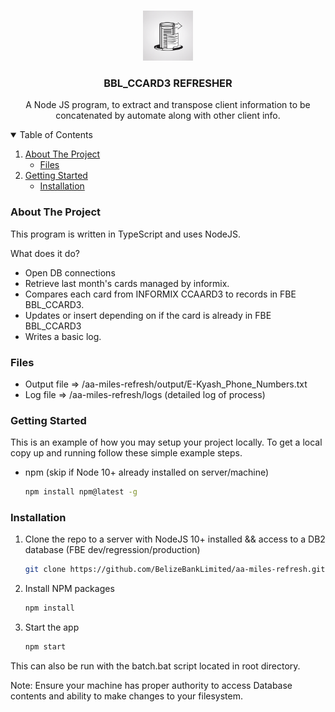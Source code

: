 <!-- PROJECT LOGO -->
<br />
<p align="center">
  <a href="https://github.com/BelizeBankLimited/aa-miles-refresh">
    <img src="images/logo.png" alt="Logo" width="80" height="80">
  </a>

  <h3 align="center">BBL_CCARD3  REFRESHER</h3>

  <p align="center">
    A Node JS program, to extract and transpose client information to be concatenated by automate along with other client info.
  </p>
</p>



<!-- TABLE OF CONTENTS -->
<details open="open">
  <summary>Table of Contents</summary>
  <ol>
    <li>
      <a href="#about-the-project">About The Project</a>
      <ul>
        <li><a href="#files">Files</a></li>
      </ul>
    </li>
    <li>
      <a href="#getting-started">Getting Started</a>
      <ul>
        <li><a href="#installation">Installation</a></li>
      </ul>
    </li>
  </ol>
</details>



<!-- ABOUT THE PROJECT -->
### About The Project

This program is written in TypeScript and uses NodeJS.

What does it do?

* Open DB connections
* Retrieve last month's cards managed by informix.
* Compares each card from INFORMIX CCAARD3 to records in FBE BBL_CCARD3.
* Updates or insert depending on if the card is already in FBE BBL_CCARD3
* Writes a basic log.


### Files

* Output file => /aa-miles-refresh/output/E-Kyash_Phone_Numbers.txt
* Log file => /aa-miles-refresh/logs (detailed log of process)

<!-- GETTING STARTED -->
### Getting Started

This is an example of how you may setup your project locally.
To get a local copy up and running follow these simple example steps.

* npm (skip if Node 10+ already installed on server/machine)
  ```sh
  npm install npm@latest -g
  ```


### Installation

1. Clone the repo to a server with NodeJS 10+ installed && access to a DB2 database (FBE dev/regression/production)
   ```sh
   git clone https://github.com/BelizeBankLimited/aa-miles-refresh.git
   ```
2. Install NPM packages 
   ```sh
   npm install
   ```
3. Start the app
   ```sh
   npm start
   ```
This can also be run with the batch.bat script located in root directory.


   Note:
   Ensure your machine has proper authority to access Database contents and ability to make changes to your filesystem.


